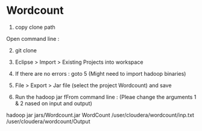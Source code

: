 # Wordcount

1) copy clone path 

Open command line  :

2) git clone <clone path>

3) Eclipse > Import > Existing Projects into workspace

4) If there are no errors : goto 5 (Might need to import hadoop binaries)

5) File > Export > Jar file (select the project Wordcount) and save

6) Run the hadoop jar fFrom command line : (Pleae change the arguments 1 & 2 nased on input and output)

hadoop jar jars/Wordcount.jar WordCount /user/cloudera/wordcount/inp.txt /user/cloudera/wordcount/Output
